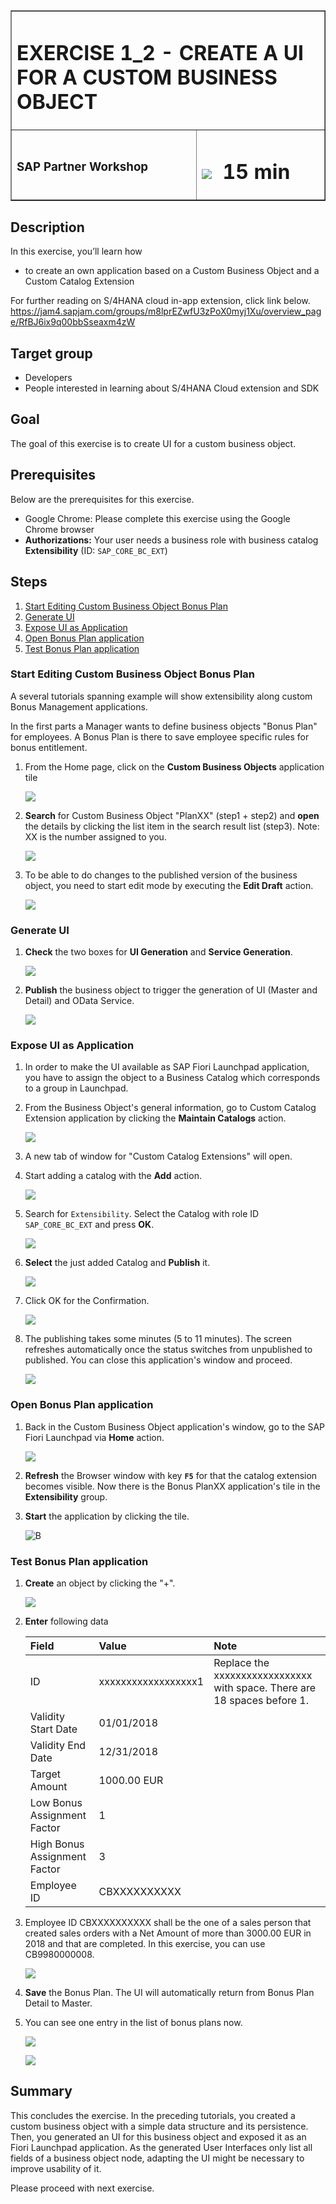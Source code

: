<table width=100% border=>
<tr><td colspan=2><h1>EXERCISE 1_2 - CREATE A UI FOR A CUSTOM BUSINESS OBJECT</h1></td></tr>
<tr><td><h3>SAP Partner Workshop</h3></td><td><h1><img src="images/clock.png"> &nbsp;15 min</h1></td></tr>
</table>


## Description
In this exercise, you’ll learn how 

* to create an own application based on a Custom Business Object and a Custom Catalog Extension

For further reading on S/4HANA cloud in-app extension, click link below.
<https://jam4.sapjam.com/groups/m8lprEZwfU3zPoX0myj1Xu/overview_page/RfBJ6ix9q00bbSseaxm4zW>


## Target group

* Developers
* People interested in learning about S/4HANA Cloud extension and SDK  


## Goal

The goal of this exercise is to create UI for a custom business object.


## Prerequisites
  
Below are the prerequisites for this exercise.

* Google Chrome: Please complete this exercise using the Google Chrome browser
* **Authorizations:** Your user needs a business role with business catalog **Extensibility** (ID: `SAP_CORE_BC_EXT`)


## Steps

1. [Start Editing Custom Business Object Bonus Plan](#start-editing-custom-business-object)
1. [Generate UI](#generate-ui)
1. [Expose UI as Application](#expose-ui-as-application)
1. [Open Bonus Plan application](#open-bonus-plan-application)
1. [Test Bonus Plan application](#test-bonus-plan-application)

### <a name="start-editing-custom-business-object"></a> Start Editing Custom Business Object Bonus Plan

A several tutorials spanning example will show extensibility along custom Bonus Management applications.

In the first parts a Manager wants to define business objects "Bonus Plan" for employees. A Bonus Plan is there to save employee specific rules for bonus entitlement.

1. From the Home page, click on the **Custom Business Objects** application tile 

	![](images/1.png)
	
1. **Search** for Custom Business Object "PlanXX" (step1 + step2) and **open** the details by clicking the list item in the search result list (step3). Note: XX is the number assigned to you.

	![](images/2.png)
	
1. To be able to do changes to the published version of the business object, you need to start edit mode by executing the **Edit Draft** action. 

	![](images/3.png)
 
### <a name="generate-ui"></a> Generate UI

1. **Check** the two boxes for **UI Generation** and **Service Generation**.  

	![](images/4.png)
	
1. **Publish** the business object to trigger the generation of UI (Master and Detail) and OData Service.

	![](images/4a.png)

### <a name="expose-ui-as-application"></a> Expose UI as Application

1. In order to make the UI available as SAP Fiori Launchpad application, you have to assign the object to a Business Catalog which corresponds to a group in Launchpad. 

1. From the Business Object's general information, go to Custom Catalog Extension application by clicking the **Maintain Catalogs** action.  

	![](images/5.png)
	
1. A new tab of window for "Custom Catalog Extensions" will open. 
1. Start adding a catalog with the **Add** action.  

	![](images/6.png)
	
1. Search for `Extensibility`. Select the Catalog with role ID `SAP_CORE_BC_EXT` and press **OK**.  

	![](images/7.png)
	 
1. **Select** the just added Catalog and **Publish** it.  

	![](images/8.png)
	
1. Click OK for the Confirmation.  

	![](images/9.png)
	
1. The publishing takes some minutes (5 to 11 minutes). The screen refreshes automatically once the status switches from unpublished to published.  You can close this application's window and proceed.  

	![](images/10.png) 

### <a name="open-bonus-plan-application"></a> Open Bonus Plan application

1. Back in the Custom Business Object application's window, go to the SAP Fiori Launchpad via **Home** action.

	![](images/11.png)  
	
1. **Refresh** the Browser window with key **`F5`** for that the catalog extension becomes visible. Now there is the Bonus PlanXX application's tile in the **Extensibility** group.

1. **Start** the application by clicking the tile.  

	![B](images/12.png)

### <a name="test-bonus-plan-application"></a> Test Bonus Plan application

1. **Create** an object by clicking the "+".

	![](images/13.png)
	
1. **Enter** following data

	| Field | Value | Note |
	| :------------- | :--------------------|:-------------------- |
	| ID | xxxxxxxxxxxxxxxxxx1 | Replace the xxxxxxxxxxxxxxxxxx with space.  There are 18 spaces before 1.  |
	| Validity Start Date | 01/01/2018 |  |
	| Validity End Date | 12/31/2018 |  |
	| Target Amount | 1000.00 EUR |  |
	| Low Bonus Assignment Factor | 1 |  |
	| High Bonus Assignment Factor | 3 |  |
	| Employee ID | CBXXXXXXXXXX |  |

1. Employee ID CBXXXXXXXXXX shall be the one of a sales person that created sales orders with a Net Amount of more than 3000.00 EUR in 2018 and that are completed. In this exercise, you can use CB9980000008. 

	![](images/14.png) 
	
1. **Save** the Bonus Plan. The UI will automatically return from Bonus Plan Detail to Master.

1. You can see one entry in the list of bonus plans now.  

	![](images/15.png)
	
	![](images/16.png)
	
## Summary

This concludes the exercise. In the preceding tutorials, you created a custom business object with a simple data structure and its persistence. Then, you generated an UI for this business object and exposed it as an Fiori Launchpad application.
As the generated User Interfaces only list all fields of a business object node, adapting the UI might be necessary to improve usability of it.

Please proceed with next exercise.